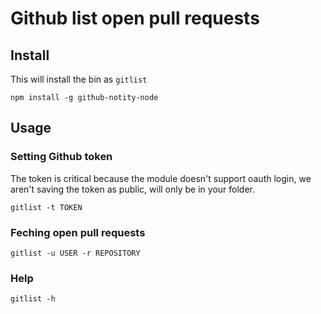 # Github list open pull requests

## Install

This will install the bin as `gitlist`

```
npm install -g github-notity-node
```

## Usage

### Setting Github token

The token is critical because the module doesn't support oauth login, we aren't saving the token as public, will only be in your folder.

```
gitlist -t TOKEN
```

### Feching open pull requests

```
gitlist -u USER -r REPOSITORY
```

### Help

```
gitlist -h
```